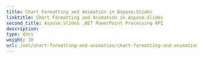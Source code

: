 ```yaml
---
title: Chart Formatting and Animation in Aspose.Slides
linktitle: Chart Formatting and Animation in Aspose.Slides
second_title: Aspose.Slides .NET PowerPoint Processing API
description: 
type: docs
weight: 10
url: /net/chart-formatting-and-animation/chart-formatting-and-animation/
---
```

